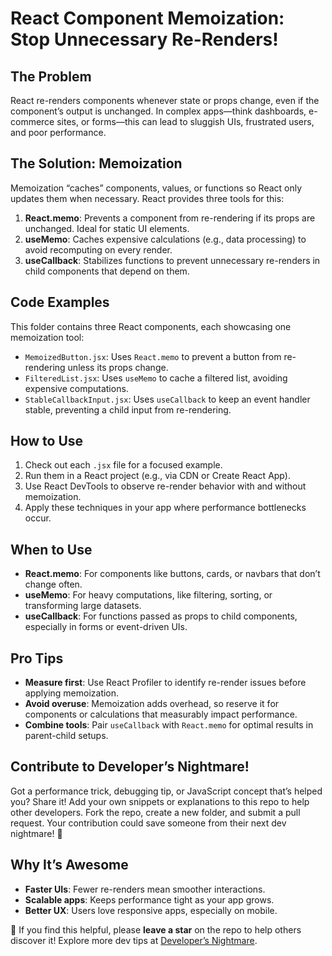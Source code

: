 # React Component Memoization: Stop Unnecessary Re-Renders!

## The Problem
React re-renders components whenever state or props change, even if the component’s output is unchanged. In complex apps—think dashboards, e-commerce sites, or forms—this can lead to sluggish UIs, frustrated users, and poor performance.

## The Solution: Memoization
Memoization “caches” components, values, or functions so React only updates them when necessary. React provides three tools for this:

1. **React.memo**: Prevents a component from re-rendering if its props are unchanged. Ideal for static UI elements.
2. **useMemo**: Caches expensive calculations (e.g., data processing) to avoid recomputing on every render.
3. **useCallback**: Stabilizes functions to prevent unnecessary re-renders in child components that depend on them.

## Code Examples
This folder contains three React components, each showcasing one memoization tool:
- `MemoizedButton.jsx`: Uses `React.memo` to prevent a button from re-rendering unless its props change.
- `FilteredList.jsx`: Uses `useMemo` to cache a filtered list, avoiding expensive computations.
- `StableCallbackInput.jsx`: Uses `useCallback` to keep an event handler stable, preventing a child input from re-rendering.

## How to Use
1. Check out each `.jsx` file for a focused example.
2. Run them in a React project (e.g., via CDN or Create React App).
3. Use React DevTools to observe re-render behavior with and without memoization.
4. Apply these techniques in your app where performance bottlenecks occur.

## When to Use
- **React.memo**: For components like buttons, cards, or navbars that don’t change often.
- **useMemo**: For heavy computations, like filtering, sorting, or transforming large datasets.
- **useCallback**: For functions passed as props to child components, especially in forms or event-driven UIs.

## Pro Tips
- **Measure first**: Use React Profiler to identify re-render issues before applying memoization.
- **Avoid overuse**: Memoization adds overhead, so reserve it for components or calculations that measurably impact performance.
- **Combine tools**: Pair `useCallback` with `React.memo` for optimal results in parent-child setups.

## Contribute to Developer’s Nightmare!
Got a performance trick, debugging tip, or JavaScript concept that’s helped you? Share it! Add your own snippets or explanations to this repo to help other developers. Fork the repo, create a new folder, and submit a pull request. Your contribution could save someone from their next dev nightmare! 🙌

## Why It’s Awesome
- **Faster UIs**: Fewer re-renders mean smoother interactions.
- **Scalable apps**: Keeps performance tight as your app grows.
- **Better UX**: Users love responsive apps, especially on mobile.

🌟 If you find this helpful, please **leave a star** on the repo to help others discover it! Explore more dev tips at [Developer’s Nightmare](https://github.com/yourusername/developersnightmare).